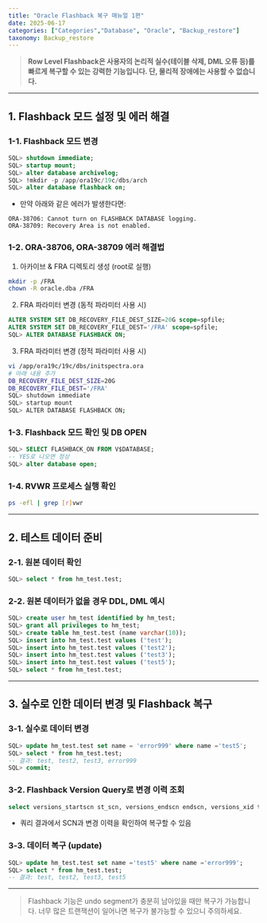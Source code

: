 ```yaml
---
title: "Oracle Flashback 복구 매뉴얼 1편"
date: 2025-06-17
categories: ["Categories","Database", "Oracle", "Backup_restore"]
taxonomy: Backup_restore
---
```


> **Row Level Flashback은 사용자의 논리적 실수(테이블 삭제, DML 오류 등)를 빠르게 복구할 수 있는 강력한 기능입니다. 단, 물리적 장애에는 사용할 수 없습니다.**

---

## 1. Flashback 모드 설정 및 에러 해결

### 1-1. Flashback 모드 변경
```sql
SQL> shutdown immediate;
SQL> startup mount;
SQL> alter database archivelog;
SQL> !mkdir -p /app/ora19c/19c/dbs/arch
SQL> alter database flashback on;
```

- 만약 아래와 같은 에러가 발생한다면:

```
ORA-38706: Cannot turn on FLASHBACK DATABASE logging.
ORA-38709: Recovery Area is not enabled.
```

### 1-2. ORA-38706, ORA-38709 에러 해결법

1. 아카이브 & FRA 디렉토리 생성 (root로 실행)
```bash
mkdir -p /FRA
chown -R oracle.dba /FRA
```
2. FRA 파라미터 변경 (동적 파라미터 사용 시)
```sql
ALTER SYSTEM SET DB_RECOVERY_FILE_DEST_SIZE=20G scope=spfile;
ALTER SYSTEM SET DB_RECOVERY_FILE_DEST='/FRA' scope=spfile;
SQL> ALTER DATABASE FLASHBACK ON;
```
3. FRA 파라미터 변경 (정적 파라미터 사용 시)
```bash
vi /app/ora19c/19c/dbs/initspectra.ora
# 아래 내용 추가
DB_RECOVERY_FILE_DEST_SIZE=20G
DB_RECOVERY_FILE_DEST='/FRA'
SQL> shutdown immediate
SQL> startup mount
SQL> ALTER DATABASE FLASHBACK ON;
```

### 1-3. Flashback 모드 확인 및 DB OPEN
```sql
SQL> SELECT FLASHBACK_ON FROM V$DATABASE;
-- YES로 나오면 정상
SQL> alter database open;
```

### 1-4. RVWR 프로세스 실행 확인
```bash
ps -efl | grep [r]vwr
```

---

## 2. 테스트 데이터 준비

### 2-1. 원본 데이터 확인
```sql
SQL> select * from hm_test.test;
```

### 2-2. 원본 데이터가 없을 경우 DDL, DML 예시
```sql
SQL> create user hm_test identified by hm_test;
SQL> grant all privileges to hm_test;
SQL> create table hm_test.test (name varchar(10));
SQL> insert into hm_test.test values ('test');
SQL> insert into hm_test.test values ('test2');
SQL> insert into hm_test.test values ('test3');
SQL> insert into hm_test.test values ('test5');
SQL> select * from hm_test.test;
```

---

## 3. 실수로 인한 데이터 변경 및 Flashback 복구

### 3-1. 실수로 데이터 변경
```sql
SQL> update hm_test.test set name = 'error999' where name ='test5';
SQL> select * from hm_test.test;
-- 결과: test, test2, test3, error999
SQL> commit;
```

### 3-2. Flashback Version Query로 변경 이력 조회
```sql
select versions_startscn st_scn, versions_endscn endscn, versions_xid txid, versions_operation opt, name from hm_test.test versions between scn minvalue and maxvalue;
```

- 쿼리 결과에서 SCN과 변경 이력을 확인하여 복구할 수 있음

### 3-3. 데이터 복구 (update)
```sql
SQL> update hm_test.test set name ='test5' where name ='error999';
SQL> select * from hm_test.test;
-- 결과: test, test2, test3, test5
```

---

> Flashback 기능은 undo segment가 충분히 남아있을 때만 복구가 가능합니다. 너무 많은 트랜잭션이 일어나면 복구가 불가능할 수 있으니 주의하세요. 